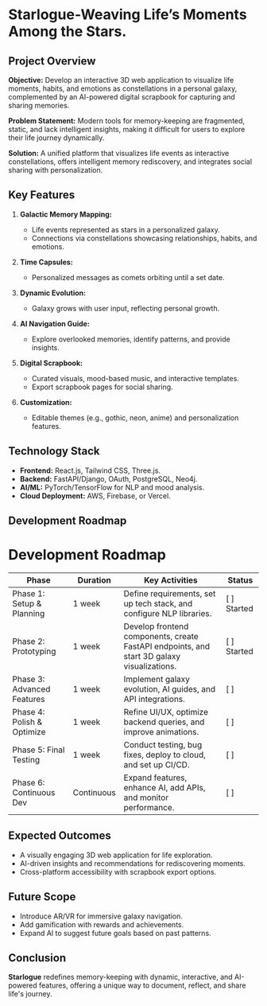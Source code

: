 # Starlogue-Weaving Life’s Moments Among the Stars.

## Project Overview
**Objective:** Develop an interactive 3D web application to visualize life moments, habits, and emotions as constellations in a personal galaxy, complemented by an AI-powered digital scrapbook for capturing and sharing memories.

**Problem Statement:** 
Modern tools for memory-keeping are fragmented, static, and lack intelligent insights, making it difficult for users to explore their life journey dynamically. 

**Solution:** A unified platform that visualizes life events as interactive constellations, offers intelligent memory rediscovery, and integrates social sharing with personalization.

## Key Features
1. **Galactic Memory Mapping:** 
   - Life events represented as stars in a personalized galaxy.
   - Connections via constellations showcasing relationships, habits, and emotions.

2. **Time Capsules:** 
   - Personalized messages as comets orbiting until a set date.

3. **Dynamic Evolution:** 
   - Galaxy grows with user input, reflecting personal growth.

4. **AI Navigation Guide:** 
   - Explore overlooked memories, identify patterns, and provide insights.

5. **Digital Scrapbook:**
   - Curated visuals, mood-based music, and interactive templates.
   - Export scrapbook pages for social sharing.

6. **Customization:** 
   - Editable themes (e.g., gothic, neon, anime) and personalization features.

## Technology Stack
- **Frontend:** React.js, Tailwind CSS, Three.js.
- **Backend:** FastAPI/Django, OAuth, PostgreSQL, Neo4j.
- **AI/ML:** PyTorch/TensorFlow for NLP and mood analysis.
- **Cloud Deployment:** AWS, Firebase, or Vercel.

## Development Roadmap
# Development Roadmap

| Phase                     | Duration    | Key Activities                                                                                   | Status         |
|---------------------------|-------------|--------------------------------------------------------------------------------------------------|----------------|
| Phase 1: Setup & Planning | 1 week      | Define requirements, set up tech stack, and configure NLP libraries.                             | [ ] Started    |
| Phase 2: Prototyping      | 1 week      | Develop frontend components, create FastAPI endpoints, and start 3D galaxy visualizations.       | [ ] Started    |
| Phase 3: Advanced Features| 1 week      | Implement galaxy evolution, AI guides, and API integrations.                                     | [ ]            |
| Phase 4: Polish & Optimize| 1 week      | Refine UI/UX, optimize backend queries, and improve animations.                                  | [ ]            |
| Phase 5: Final Testing    | 1 week      | Conduct testing, bug fixes, deploy to cloud, and set up CI/CD.                                   | [ ]            |
| Phase 6: Continuous Dev   | Continuous  | Expand features, enhance AI, add APIs, and monitor performance.                                  | [ ]            |


## Expected Outcomes
- A visually engaging 3D web application for life exploration.
- AI-driven insights and recommendations for rediscovering moments.
- Cross-platform accessibility with scrapbook export options.

## Future Scope
- Introduce AR/VR for immersive galaxy navigation.
- Add gamification with rewards and achievements.
- Expand AI to suggest future goals based on past patterns.

## Conclusion
**Starlogue** redefines memory-keeping with dynamic, interactive, and AI-powered features, offering a unique way to document, reflect, and share life's journey.
